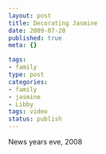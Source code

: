 ```yaml
--- 
layout: post
title: Decorating Jasmine
date: 2009-07-20
published: true
meta: {}

tags: 
- family
type: post
categories: 
- family
- jasmine
- Libby
tags: video
status: publish
---
```

News years eve, 2008

